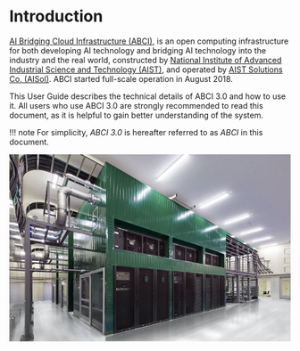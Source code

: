 # Introduction

[AI Bridging Cloud Infrastructure (ABCI)](https://abci.ai/), is an open computing infrastructure for both developing AI technology and bridging AI technology into the industry and the real world, constructed by [National Institute of Advanced Industrial Science and Technology (AIST)](https://www.aist.go.jp/index_en.html), and operated by [AIST Solutions Co. (AISol)](https://www.aist-solutions.co.jp/english/). ABCI started full-scale operation in August 2018.

This User Guide describes the technical details of ABCI 3.0 and how to use it. All users who use ABCI 3.0 are strongly recommended to read this document, as it is helpful to gain better understanding of the system.

!!! note
    For simplicity, *ABCI 3.0* is hereafter referred to as *ABCI* in this document.

![ABCI Overview](img/abci_dc.jpg)
